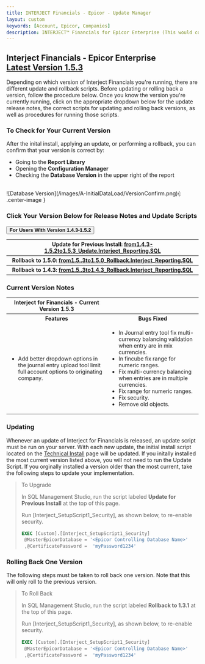 ```yaml
---
title: INTERJECT Financials - Epicor - Update Manager
layout: custom
keywords: [Account, Epicor, Companies]
description: INTERJECT™ Financials for Epicor Enterprise (This would cover topics that are specific to integration with Epicor Enterprise, and would potentially be different for each ERP) 
---
```


<h2>Interject Financials - Epicor Enterprise<br>
<a href="https://drive.google.com/file/d/1yi0Q13NY9HQb0HujLXfAoxT8Y9F8o0eK/view?usp=sharing">Latest Version 1.5.3</a></h2>

Depending on which version of Interject Financials you're running, there are different update and rollback scripts. Before updating or rolling back a version, follow the procedure below. Once you know the version you're currently running, click on the appropriate dropdown below for the update release notes, the correct scripts for updating and rolling back versions, as well as procedures for running those scripts.

### To Check for Your Current Version

After the inital install, applying an update, or performing a rollback, you can confirm that your version is correct by:
- Going to the **Report Library**
- Opening the **Configuration Manager**
- Checking the **Database Version** in the upper right of the report
<br>
![Database Version](/images/A-InitialDataLoad/VersionConfirm.png){: .center-image } 

### Click Your Version Below for Release Notes and Update Scripts


<button class="collapsible"><strong>For Users With Version 1.4.3-1.5.2</strong></button>
<div markdown="1" class="panel">

<table> 
    <tr>
        <th><span style="font-weight:bold">Update for Previous Install:</span> <a href="https://drive.google.com/file/d/1-dtC5-y6oJ2chxrA0OYA26R8Xjoz7KXp/view?usp=sharing">from1.4.3-1.5.2to1.5.3_Update.Interject_Reporting.SQL</a></th>
    </tr>  
     <tr>
        <th><span style="font-weight:bold">Rollback to 1.5.0:</span> <a href="https://drive.google.com/file/d/1iReLXvAmaKwsBG56HWuIMBhk2DJInTca/view?usp=sharing">from1.5..3to1.5.0_Rollback.Interject_Reporting.SQL</a></th>
    </tr>
     <tr>
        <th><span style="font-weight:bold">Rollback to 1.4.3:</span> <a href="https://drive.google.com/file/d/1QaJciYDC-IN-VbJDHcZU45XOUI9DYCbV/view?usp=sharing">from1.5..3to1.4.3_Rollback.Interject_Reporting.SQL</a></th>
    </tr> 
</table>

### Current Version Notes
<table>
    <tr>
        <th><span style="font-weight:bold">Interject for Financials - Current Version 1.5.3 </span></th>
    </tr>
        <tr>
        <th><span style="font-weight:bold">Features</span></th>
        <th><span style="font-weight:bold">Bugs Fixed</span></th>
        </tr>
        <tr>
            <td>
                <ul>   
                    <li>Add better dropdown options in the journal entry upload tool limit full account options to originating company.</li>
                </ul>     
            </td>
            <td>
                <ul> 
                    <li>In Journal entry tool fix multi-currency balancing validation when entry are in mix currencies.</li>
                    <li>In fincube fix range for numeric ranges.</li>  
                    <li>Fix multi-currency balancing when entries are in multiple currencies.</li> 
                    <li>Fix range for numeric ranges.</li> 
                    <li>Fix security.</li> 
                    <li>Remove old objects.</li> 
                </ul>
            </td>
        </tr>
</table>


### Updating

Whenever an update of Interject for Financials is released, an update script must be run on your server. With each new update, the initial install script located on the [Technical Install](https://docs.gointerject.com/bApps/bFinancials/Technical-Install.html) page will be updated. If you initally installed the most current version listed above, you will not need to run the Update Script. If you orginally installed a version older than the most current, take the following steps to update your implementation. 

> To Upgrade
> 
> In SQL Management Studio, run the script labeled **Update for Previous Install** at the top of this page.
>
> Run \[Interject_SetupScript1_Security\], as shown below, to re-enable security.
>
>  ```SQL
> EXEC [Custom].[Interject_SetupScript1_Security]
>	@MasterEpicorDatabase = '<Epicor Controlling Database Name>'
>	,@CertificatePassword =  'myPassword1234'
>  ```
>

### Rolling Back One Version

The following steps must be taken to roll back one version. Note that this will only roll to the previous version.

> To Roll Back
>
> In SQL Management Studio, run the script labeled **Rollback to 1.3.1** at the top of this page.
>
> Run \[Interject_SetupScript1_Security\], as shown below, to re-enable security.
>
>  ```SQL
> EXEC [Custom].[Interject_SetupScript1_Security]
>	@MasterEpicorDatabase = '<Epicor Controlling Database Name>'
>	,@CertificatePassword =  'myPassword1234'
>  ```
>

</div>
 

